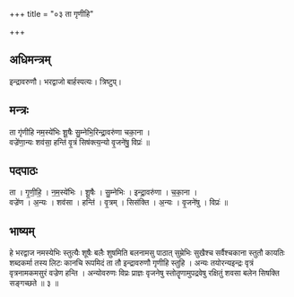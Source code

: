 +++
title = "०३ ता गृणीहि"

+++
## अधिमन्त्रम्
इन्द्रावरुणौ। भरद्वाजो बार्हस्पत्यः। त्रिष्टुप्।

## मन्त्रः
ता गृ॑णीहि नम॒स्ये॑भिः शू॒षैः सु॒म्नेभि॒रिन्द्रा॒वरु॑णा चका॒ना ।  
वज्रे॑णा॒न्यः शव॑सा॒ हन्ति॑ वृ॒त्रं सिष॑क्त्य॒न्यो वृ॒जने॑षु॒ विप्रः॑ ॥

## पदपाठः
ता । गृ॒णी॒हि॒ । न॒म॒स्ये॑भिः । शू॒षैः । सु॒म्नेभिः । इन्द्रा॒वरु॑णा । च॒का॒ना ।  
वज्रे॑ण । अ॒न्यः । शव॑सा । हन्ति॑ । वृ॒त्रम् । सिस॑क्ति । अ॒न्यः । वृ॒जने॑षु । विप्रः॑ ॥

## भाष्यम्
हे भरद्वाज नमस्येभिः स्तुत्यैः शूषैः बलैः शुषमिति बलनामसु पाठात् सुम्रेभिः सुखैश्च सर्वैश्चकाना स्तुतौ कायतिः शब्दकर्मा तस्य लिटः कानचि रूपमिदं ता तौ इन्द्रावरुणौ गृणीहि स्तुहि । अन्यः तयोरन्यइन्द्रः वृत्रं वृत्रनामकमसुरं वज्रेण हन्ति । अन्योवरुणः विप्रः प्राज्ञः वृजनेषु स्तोतॄणामुपद्रवेषु रक्षितुं शवसा बलेन सिषक्ति सङ्गच्छते ॥ ३ ॥